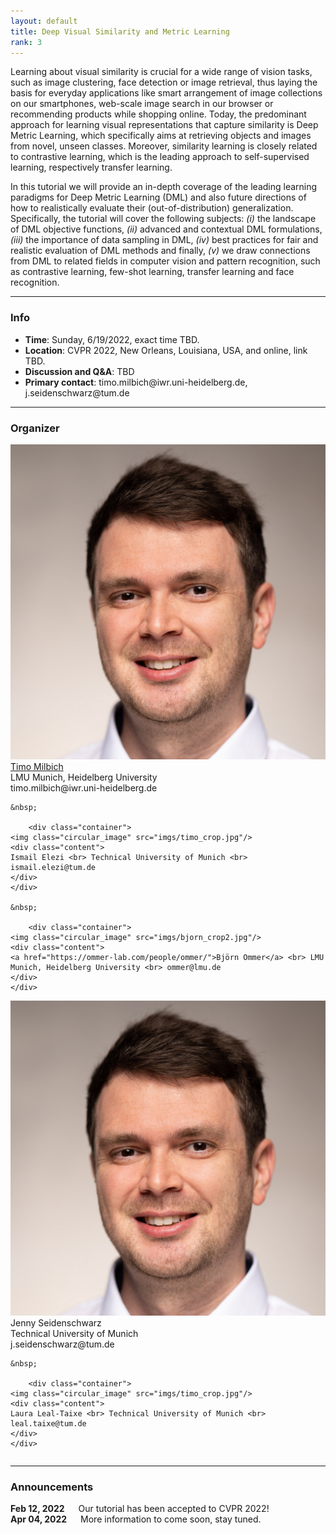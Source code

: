 ```yaml
---
layout: default
title: Deep Visual Similarity and Metric Learning
rank: 3
---
```


Learning about visual similarity is crucial for a wide range of vision tasks, such as image clustering, face detection or image retrieval, thus laying the basis for everyday applications
like smart arrangement of image collections on our smartphones, web-scale image search in our browser or recommending products while shopping online. Today, the predominant approach for
learning visual representations that capture similarity is Deep Metric Learning, which specifically aims at retrieving objects and images from novel, unseen classes. Moreover, similarity
learning is closely related to contrastive learning, which is the leading approach to self-supervised learning, respectively transfer learning.

In this tutorial we will provide an in-depth coverage of the leading learning paradigms for Deep Metric Learning (DML) and also future directions of how to realistically evaluate their
(out-of-distribution) generalization. Specifically, the tutorial will cover the following subjects: <i>(i)</i> the landscape of DML objective functions, <i>(ii)</i> advanced and contextual
DML formulations, <i>(iii)</i> the importance of data sampling in DML, <i>(iv)</i> best practices for fair and realistic evaluation of DML methods and finally, <i>(v)</i> we draw connections
from DML to related fields in computer vision and pattern recognition, such as contrastive learning, few-shot learning, transfer learning and face recognition.

---
### Info

<ul>
<li><b>Time</b>: Sunday, 6/19/2022, exact time TBD.</li>
<li><b>Location</b>: CVPR 2022, New Orleans, Louisiana, USA, and online, link TBD.</li>
<li><b>Discussion and Q&A</b>: TBD</li>
<li><b>Primary contact</b>: timo.milbich@iwr.uni-heidelberg.de, j.seidenschwarz@tum.de </li>
</ul>

--- 
### Organizer

<div class="row">
  <div class="column">
    	<div class="container">
	<img class="circular_image" src="imgs/timo_crop.jpg"/>
	<div class="content">
	<a href="https://timomilbich.github.io/">Timo Milbich</a> <br> LMU Munich, Heidelberg University <br> timo.milbich@iwr.uni-heidelberg.de
	</div>
	</div>

	&nbsp;

       	<div class="container">
	<img class="circular_image" src="imgs/timo_crop.jpg"/>
	<div class="content">
	Ismail Elezi <br> Technical University of Munich <br> ismail.elezi@tum.de
	</div>
	</div>

	&nbsp;

       	<div class="container">
	<img class="circular_image" src="imgs/bjorn_crop2.jpg"/>
	<div class="content">
	<a href="https://ommer-lab.com/people/ommer/">Björn Ommer</a> <br> LMU Munich, Heidelberg University <br> ommer@lmu.de
	</div>
	</div>
  </div>

  <div class="column">
       	<div class="container">
	<img class="circular_image" src="imgs/timo_crop.jpg"/>
	<div class="content">
	Jenny Seidenschwarz <br> Technical University of Munich <br> j.seidenschwarz@tum.de
	</div>
	</div>

	&nbsp;

       	<div class="container">
	<img class="circular_image" src="imgs/timo_crop.jpg"/>
	<div class="content">
	Laura Leal-Taixe <br> Technical University of Munich <br> leal.taixe@tum.de
	</div>
	</div>
  </div>
</div>

---
### Announcements

<b>Feb 12, 2022</b> &emsp; Our tutorial has been accepted to CVPR 2022! <br>
<b>Apr 04, 2022</b> &emsp; More information to come soon, stay tuned.

